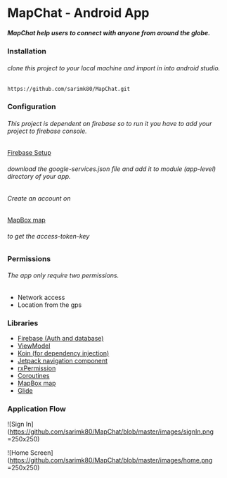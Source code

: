 # MapChat - Android App 

##### MapChat help users to connect with anyone from around the globe.

### Installation

###### clone this project to your local machine and import in into android studio.

`https://github.com/sarimk80/MapChat.git`

### Configuration
###### This project is dependent on firebase so to run it you have to add your project to firebase console.

[Firebase Setup](https://firebase.google.com/docs/android/setup)

###### download the google-services.json file and add it to module (app-level) directory of your app.

###### Create an account on
[MapBox map](https://www.mapbox.com/maps/)
###### to get the access-token-key
### Permissions

###### The app only require two permissions.

-  Network access
-  Location from the gps

### Libraries

- [Firebase (Auth and database)](https://firebase.google.com/docs/auth/android/google-signin)
- [ViewModel](https://developer.android.com/topic/libraries/architecture/viewmodel)
- [Koin (for dependency injection)](https://github.com/InsertKoinIO/koin)
- [Jetpack navigation component](https://developer.android.com/guide/navigation/navigation-getting-started)
- [rxPermission](https://github.com/tbruyelle/RxPermissions)
- [Coroutines](https://github.com/Kotlin/kotlinx.coroutines)
- [MapBox map](https://www.mapbox.com/maps/)
- [Glide](https://github.com/bumptech/glide)

### Application Flow
![Sign In](https://github.com/sarimk80/MapChat/blob/master/images/signIn.png =250x250)

![Home Screen](https://github.com/sarimk80/MapChat/blob/master/images/home.png =250x250)





